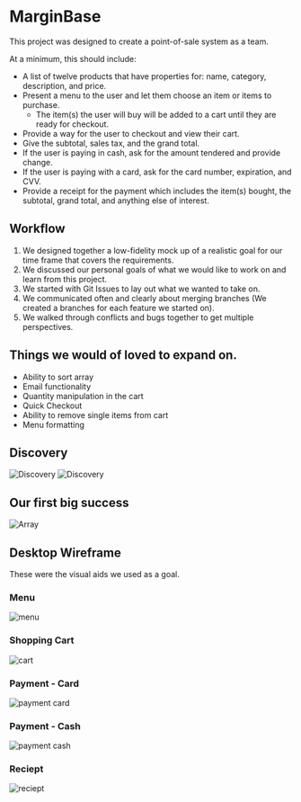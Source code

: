# MarginBase

This project was designed to create a point-of-sale system as a team.

At a minimum, this should include:

- A list of twelve products that have properties for: name, category, description, and price.
- Present a menu to the user and let them choose an item or items to purchase.
  - The item(s) the user will buy will be added to a cart until they are ready for checkout.
- Provide a way for the user to checkout and view their cart.
- Give the subtotal, sales tax, and the grand total.
- If the user is paying in cash, ask for the amount tendered and provide
change.
- If the user is paying with a card, ask for the card number, expiration, and
CVV.
- Provide a receipt for the payment which includes the item(s) bought, the
subtotal, grand total, and anything else of interest.

## Workflow

1. We designed together a low-fidelity mock up of a realistic goal for our time frame that covers the requirements.
2. We discussed our personal goals of what we would like to work on and learn from this project.
3. We started with Git Issues to lay out what we wanted to take on.
4. We communicated often and clearly about merging branches (We created a branches for each feature we started on).
5. We walked through conflicts and bugs together to get multiple perspectives.

## Things we would of loved to expand on.

- Ability to sort array
- Email functionality
- Quantity manipulation in the cart
- Quick Checkout
- Ability to remove single items from cart
- Menu formatting

## Discovery 

![Discovery](https://raw.githubusercontent.com/BrandonKlotz/pos-lab/master/assets/img/discovery1.jpg)
![Discovery](https://raw.githubusercontent.com/BrandonKlotz/pos-lab/master/assets/img/discovery2.jpg)

## Our first big success

![Array](https://raw.githubusercontent.com/BrandonKlotz/pos-lab/master/assets/img/array.png)

## Desktop Wireframe
These were the visual aids we used as a goal.

### Menu
![menu](https://raw.githubusercontent.com/BrandonKlotz/pos-lab/master/assets/img/Menu.png)

### Shopping Cart
![cart](https://raw.githubusercontent.com/BrandonKlotz/pos-lab/master/assets/img/ShoppingCart.png)

### Payment - Card
![payment card](https://raw.githubusercontent.com/BrandonKlotz/pos-lab/master/assets/img/Payment-Card.png)

### Payment - Cash
![payment cash](https://raw.githubusercontent.com/BrandonKlotz/pos-lab/master/assets/img/Payment-Cash.png)

### Reciept
![reciept](https://raw.githubusercontent.com/BrandonKlotz/pos-lab/master/assets/img/Reciept.png)
